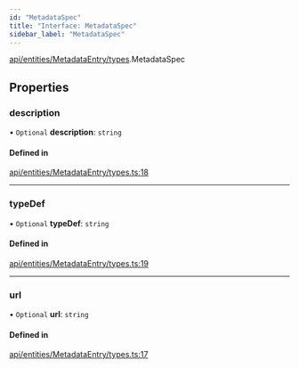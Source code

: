 ```yaml
---
id: "MetadataSpec"
title: "Interface: MetadataSpec"
sidebar_label: "MetadataSpec"
---
```


[api/entities/MetadataEntry/types](../../../../../../modules/API/Entities/MetadataEntry/Types/Types.md).MetadataSpec

## Properties

### description

• `Optional` **description**: `string`

#### Defined in

[api/entities/MetadataEntry/types.ts:18](https://github.com/PolymeshAssociation/polymesh-sdk/blob/8a9e72221/src/api/entities/MetadataEntry/types.ts#L18)

___

### typeDef

• `Optional` **typeDef**: `string`

#### Defined in

[api/entities/MetadataEntry/types.ts:19](https://github.com/PolymeshAssociation/polymesh-sdk/blob/8a9e72221/src/api/entities/MetadataEntry/types.ts#L19)

___

### url

• `Optional` **url**: `string`

#### Defined in

[api/entities/MetadataEntry/types.ts:17](https://github.com/PolymeshAssociation/polymesh-sdk/blob/8a9e72221/src/api/entities/MetadataEntry/types.ts#L17)
